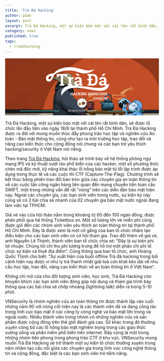 ```yaml
---
title: 'Trà Đá Hacking'
author: pdah
layout: post
excerpt: Trà Đá Hacking, một sự kiện bảo mật với cái tên rất bình dân, sẽ được tổ chức lần đầu tiên vào ngày 18/6 tại thành phố Hồ Chí Minh. Trà Đá Hacking được ra đời với mong muốn thúc đẩy phong trào học tập và nghiên cứu An toàn - Bảo mật thông tin, cũng như tạo ra môi trường học tập, trao đổi và nâng cao kiến thức cho cộng đồng nói chung và các bạn trẻ yêu thích hacking/security ở Việt Nam nói riêng.
category: news
published: true
tags:
  - tradahacking
---
```


<center>
<img src="/assets/2016/06/tradahacking.png" />
</center>

Trà Đá Hacking, một sự kiện bảo mật với cái tên rất bình dân, sẽ được tổ chức lần đầu tiên vào ngày 18/6 tại thành phố Hồ Chí Minh. Trà Đá Hacking được ra đời với mong muốn thúc đẩy phong trào học tập và nghiên cứu An toàn - Bảo mật thông tin, cũng như tạo ra môi trường học tập, trao đổi và nâng cao kiến thức cho cộng đồng nói chung và các bạn trẻ yêu thích hacking/security ở Việt Nam nói riêng. 

Theo trang [Trà Đá Hacking](http://trada.vnsecurity.net), hội thảo sẽ trình bày về hệ thống phòng ngự mạng IPS và kỹ thuật vượt rào phổ biến của các hacker, một số phương thức chèn mã độc mới, kỹ năng khai thác lỗ hổng bảo mật từ lỗi lập trình được áp dụng trong thực tế và các cuộc thi CTF (Capture-The-Flag). Chương trình sẽ kết thúc bằng phiên trao đổi bàn tròn giữa các chuyên gia an toàn thông tin về các cuộc tấn công ngân hàng liên quan đến mạng chuyển tiền toàn cầu SWIFT, một trong những vấn đề rất "nóng” trên các
diễn đàn bảo mật hiện nay. Ngoài các chuyên gia, các bạn sinh viên trong nước, sự kiện kỳ này cũng sẽ có 2 bài chia sẻ nhanh của 02 chuyên gia bảo mật nước ngoài đang làm việc tại TPHCM.

Giá vé vào cửa hội thảo nằm trong khoảng từ 60 đến 100 ngàn đồng, được phân phối qua hệ thống Ticketbox.vn. Một số lượng lớn vé miễn phí cũng được gửi đến các nhóm sinh viên yêu thích an toàn thông tin tại thành phố Hồ Chí Minh. Đây là được xem là một cố gắng của ban tổ chức nhằm tạo điều kiện cho các bạn sinh viên có cơ hội tham gia. Trao đổi thêm về giá vé, anh Nguyễn Lê Thành, thành viên ban tổ chức chia sẻ: "Đây là sự kiện phi lợi nhuận. Chúng tôi chỉ thu phí tượng trưng để hỗ trợ một phần chi phí tổ chức sự kiện và thuê địa điểm”. Cũng thông qua ban tổ chức, anh Hoàng Quốc Thịnh cho biết: "Sự xuất hiện của buổi offline Trà đá hacking trong bối cảnh hiện nay được ví như ly trà thanh nhiệt giải toả cơn khát kéo dài về nhu cầu học tập, trao đổi, nâng cao kiến thức về an toàn thông tin ở Việt Nam”. 

Không chỉ mở cửa cho đối tượng sinh viên, học sinh, Trà Đá Hacking còn khuyến khích các bạn sinh viên đóng góp nội dung và tham gia trình bày thông qua các bài chia sẻ chớp nhoáng (lightning talk) diễn ra trong 5-10 phút. 

VNSecurity là nhóm nghiên cứu an toàn thông tin được thành lập vào cuối những năm 90 với nòng cốt hiện nay là các thành viên đã và đang công tác trong lĩnh vực bảo mật ở các công ty công nghệ và bảo mật lớn trong và ngoài nước. Nhiều thành viên trong nhóm có những nghiên cứu và sản phẩm được cộng đồng trên thế giới đánh giá cao. Số khác trong đó thường xuyên công bố các lỗ hổng bảo mật nghiêm trọng trong các giao thức xương sống và phần mềm phổ biến trên internet. Đây cũng là một trong những nhóm tiên phong trong phong trào CTF ở khu vực. VNSecurity mong muốn Trà Đá Hacking sẽ trở thành một sự kiện tổ chức thường xuyên trong năm nhằm tạo cầu nối giữa các chuyên gia trong lĩnh vực công nghệ thông tin và cộng đồng, đặc biệt là các bạn sinh viên trẻ tiềm năng. 

